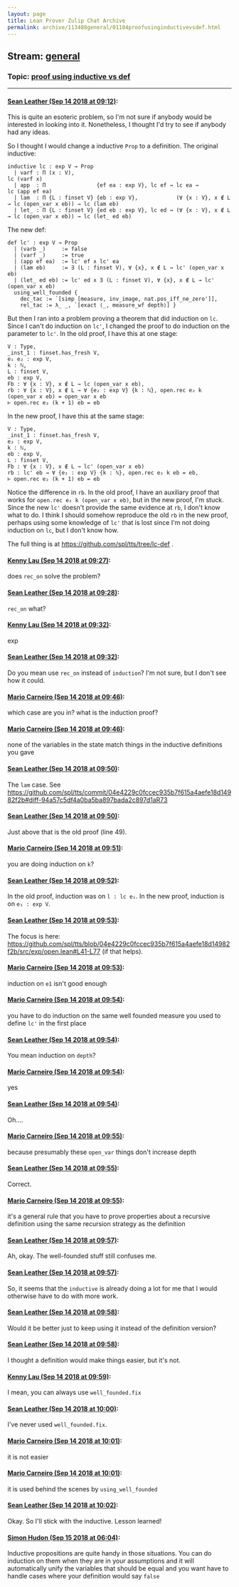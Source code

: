 ```yaml
---
layout: page
title: Lean Prover Zulip Chat Archive 
permalink: archive/113488general/01104proofusinginductivevsdef.html
---
```


## Stream: [general](index.html)
### Topic: [proof using inductive vs def](01104proofusinginductivevsdef.html)

---

#### [Sean Leather (Sep 14 2018 at 09:12)](https://leanprover.zulipchat.com/#narrow/stream/113488-general/topic/proof%20using%20inductive%20vs%20def/near/133936109):
This is quite an esoteric problem, so I'm not sure if anybody would be interested in looking into it. Nonetheless, I thought I'd try to see if anybody had any ideas.

So I thought I would change a inductive `Prop` to a definition. The original inductive:

```lean
inductive lc : exp V → Prop
  | varf : Π (x : V),                                                                          lc (varf x)
  | app  : Π                {ef ea : exp V}, lc ef → lc ea →                                   lc (app ef ea)
  | lam  : Π {L : finset V} {eb : exp V},            (∀ {x : V}, x ∉ L → lc (open_var x eb)) → lc (lam eb)
  | let_ : Π {L : finset V} {ed eb : exp V}, lc ed → (∀ {x : V}, x ∉ L → lc (open_var x eb)) → lc (let_ ed eb)
```

The new def:

```lean
def lc' : exp V → Prop
  | (varb _)     := false
  | (varf _)     := true
  | (app ef ea)  := lc' ef ∧ lc' ea
  | (lam eb)     := ∃ (L : finset V), ∀ {x}, x ∉ L → lc' (open_var x eb)
  | (let_ ed eb) := lc' ed ∧ ∃ (L : finset V), ∀ {x}, x ∉ L → lc' (open_var x eb)
  using_well_founded {
    dec_tac := `[simp [measure, inv_image, nat.pos_iff_ne_zero']],
    rel_tac := λ_ _, `[exact ⟨_, measure_wf depth⟩] }
```

But then I ran into a problem proving a theorem that did induction on `lc`. Since I can't do induction on `lc'`, I changed the proof to do induction on the parameter to `lc'`. In the old proof, I have this at one stage:

```lean
V : Type,
_inst_1 : finset.has_fresh V,
e₁ e₂ : exp V,
k : ℕ,
L : finset V,
eb : exp V,
Fb : ∀ {x : V}, x ∉ L → lc (open_var x eb),
rb : ∀ {x : V}, x ∉ L → ∀ {e₂ : exp V} {k : ℕ}, open.rec e₂ k (open_var x eb) = open_var x eb
⊢ open.rec e₂ (k + 1) eb = eb
```

In the new proof, I have this at the same stage:

```lean
V : Type,
_inst_1 : finset.has_fresh V,
e₂ : exp V,
k : ℕ,
eb : exp V,
L : finset V,
Fb : ∀ {x : V}, x ∉ L → lc' (open_var x eb)
rb : lc' eb → ∀ {e₂ : exp V} {k : ℕ}, open.rec e₂ k eb = eb,
⊢ open.rec e₂ (k + 1) eb = eb
```

Notice the difference in `rb`. In the old proof, I have an auxiliary proof that works for `open.rec e₂ k (open_var x eb)`, but in the new proof, I'm stuck. Since the new `lc'` doesn't provide the same evidence at `rb`, I don't know what to do. I think I should somehow reproduce the old `rb` in the new proof, perhaps using some knowledge of `lc'` that is lost since I'm not doing induction on `lc`, but I don't know how.

The full thing is at https://github.com/spl/tts/tree/lc-def .

#### [Kenny Lau (Sep 14 2018 at 09:27)](https://leanprover.zulipchat.com/#narrow/stream/113488-general/topic/proof%20using%20inductive%20vs%20def/near/133936608):
does `rec_on` solve the problem?

#### [Sean Leather (Sep 14 2018 at 09:28)](https://leanprover.zulipchat.com/#narrow/stream/113488-general/topic/proof%20using%20inductive%20vs%20def/near/133936659):
`rec_on` what?

#### [Kenny Lau (Sep 14 2018 at 09:32)](https://leanprover.zulipchat.com/#narrow/stream/113488-general/topic/proof%20using%20inductive%20vs%20def/near/133936828):
exp

#### [Sean Leather (Sep 14 2018 at 09:32)](https://leanprover.zulipchat.com/#narrow/stream/113488-general/topic/proof%20using%20inductive%20vs%20def/near/133936836):
Do you mean use `rec_on` instead of `induction`? I'm not sure, but I don't see how it could.

#### [Mario Carneiro (Sep 14 2018 at 09:46)](https://leanprover.zulipchat.com/#narrow/stream/113488-general/topic/proof%20using%20inductive%20vs%20def/near/133937291):
which case are you in? what is the induction proof?

#### [Mario Carneiro (Sep 14 2018 at 09:46)](https://leanprover.zulipchat.com/#narrow/stream/113488-general/topic/proof%20using%20inductive%20vs%20def/near/133937349):
none of the variables in the state match things in the inductive definitions you gave

#### [Sean Leather (Sep 14 2018 at 09:50)](https://leanprover.zulipchat.com/#narrow/stream/113488-general/topic/proof%20using%20inductive%20vs%20def/near/133937489):
The `lam` case. See https://github.com/spl/tts/commit/04e4229c0fccec935b7f615a4aefe18d14982f2b#diff-94a57c5df4a0ba5ba897bada2c897d1aR73

#### [Sean Leather (Sep 14 2018 at 09:50)](https://leanprover.zulipchat.com/#narrow/stream/113488-general/topic/proof%20using%20inductive%20vs%20def/near/133937510):
Just above that is the old proof (line 49).

#### [Mario Carneiro (Sep 14 2018 at 09:51)](https://leanprover.zulipchat.com/#narrow/stream/113488-general/topic/proof%20using%20inductive%20vs%20def/near/133937539):
you are doing induction on `k`?

#### [Sean Leather (Sep 14 2018 at 09:52)](https://leanprover.zulipchat.com/#narrow/stream/113488-general/topic/proof%20using%20inductive%20vs%20def/near/133937593):
In the old proof, induction was on `l : lc e₁`. In the new proof, induction is on `e₁ : exp V`.

#### [Sean Leather (Sep 14 2018 at 09:53)](https://leanprover.zulipchat.com/#narrow/stream/113488-general/topic/proof%20using%20inductive%20vs%20def/near/133937630):
The focus is here: https://github.com/spl/tts/blob/04e4229c0fccec935b7f615a4aefe18d14982f2b/src/exp/open.lean#L41-L77 (if that helps).

#### [Mario Carneiro (Sep 14 2018 at 09:53)](https://leanprover.zulipchat.com/#narrow/stream/113488-general/topic/proof%20using%20inductive%20vs%20def/near/133937634):
induction on `e1` isn't good enough

#### [Mario Carneiro (Sep 14 2018 at 09:54)](https://leanprover.zulipchat.com/#narrow/stream/113488-general/topic/proof%20using%20inductive%20vs%20def/near/133937674):
you have to do induction on the same well founded measure you used to define `lc'` in the first place

#### [Sean Leather (Sep 14 2018 at 09:54)](https://leanprover.zulipchat.com/#narrow/stream/113488-general/topic/proof%20using%20inductive%20vs%20def/near/133937678):
You mean induction on `depth`?

#### [Mario Carneiro (Sep 14 2018 at 09:54)](https://leanprover.zulipchat.com/#narrow/stream/113488-general/topic/proof%20using%20inductive%20vs%20def/near/133937679):
yes

#### [Sean Leather (Sep 14 2018 at 09:54)](https://leanprover.zulipchat.com/#narrow/stream/113488-general/topic/proof%20using%20inductive%20vs%20def/near/133937683):
Oh....

#### [Mario Carneiro (Sep 14 2018 at 09:55)](https://leanprover.zulipchat.com/#narrow/stream/113488-general/topic/proof%20using%20inductive%20vs%20def/near/133937690):
because presumably these `open_var` things don't increase depth

#### [Sean Leather (Sep 14 2018 at 09:55)](https://leanprover.zulipchat.com/#narrow/stream/113488-general/topic/proof%20using%20inductive%20vs%20def/near/133937696):
Correct.

#### [Mario Carneiro (Sep 14 2018 at 09:55)](https://leanprover.zulipchat.com/#narrow/stream/113488-general/topic/proof%20using%20inductive%20vs%20def/near/133937708):
it's a general rule that you have to prove properties about a recursive definition using the same recursion strategy as the definition

#### [Sean Leather (Sep 14 2018 at 09:57)](https://leanprover.zulipchat.com/#narrow/stream/113488-general/topic/proof%20using%20inductive%20vs%20def/near/133937791):
Ah, okay. The well-founded stuff still confuses me.

#### [Sean Leather (Sep 14 2018 at 09:57)](https://leanprover.zulipchat.com/#narrow/stream/113488-general/topic/proof%20using%20inductive%20vs%20def/near/133937807):
So, it seems that the `inductive` is already doing a lot for me that I would otherwise have to do with more work.

#### [Sean Leather (Sep 14 2018 at 09:58)](https://leanprover.zulipchat.com/#narrow/stream/113488-general/topic/proof%20using%20inductive%20vs%20def/near/133937849):
Would it be better just to keep using it instead of the definition version?

#### [Sean Leather (Sep 14 2018 at 09:58)](https://leanprover.zulipchat.com/#narrow/stream/113488-general/topic/proof%20using%20inductive%20vs%20def/near/133937854):
I thought a definition would make things easier, but it's not.

#### [Kenny Lau (Sep 14 2018 at 09:59)](https://leanprover.zulipchat.com/#narrow/stream/113488-general/topic/proof%20using%20inductive%20vs%20def/near/133937859):
I mean, you can always use `well_founded.fix`

#### [Sean Leather (Sep 14 2018 at 10:00)](https://leanprover.zulipchat.com/#narrow/stream/113488-general/topic/proof%20using%20inductive%20vs%20def/near/133937920):
I've never used `well_founded.fix`.

#### [Mario Carneiro (Sep 14 2018 at 10:01)](https://leanprover.zulipchat.com/#narrow/stream/113488-general/topic/proof%20using%20inductive%20vs%20def/near/133937952):
it is not easier

#### [Mario Carneiro (Sep 14 2018 at 10:01)](https://leanprover.zulipchat.com/#narrow/stream/113488-general/topic/proof%20using%20inductive%20vs%20def/near/133937961):
it is used behind the scenes by `using_well_founded`

#### [Sean Leather (Sep 14 2018 at 10:02)](https://leanprover.zulipchat.com/#narrow/stream/113488-general/topic/proof%20using%20inductive%20vs%20def/near/133938025):
Okay. So I'll stick with the inductive. Lesson learned!

#### [Simon Hudon (Sep 15 2018 at 06:04)](https://leanprover.zulipchat.com/#narrow/stream/113488-general/topic/proof%20using%20inductive%20vs%20def/near/133995045):
Inductive propositions are quite handy in those situations. You can do induction on them when they are in your assumptions and it will automatically unify the variables that should be equal and you want have to handle cases where your definition would say `false`

